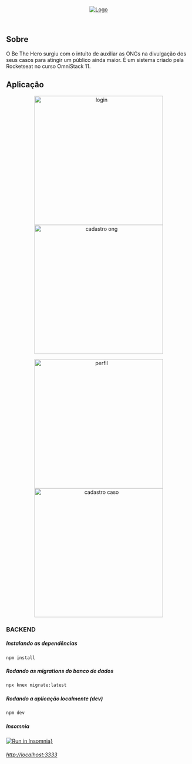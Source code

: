 <br />
<p align="center">
  <a href="https://github.com/jugiorgi/BeTheHero">
    <img src="https://github.com/jugiorgi/images/logo.png" alt="Logo">
  </a>
</p>
<br />

## Sobre

O Be The Hero surgiu com o intuito de auxiliar as ONGs na divulgação dos seus casos para atingir um público ainda maior.
É um sistema criado pela Rocketseat no curso OmniStack 11.

## Aplicação

<p align="center">
  <img src="https://github.com/jugiorgi/images/login.png" width="350" alt="login">
  <img src="https://github.com/jugiorgi/images/cadastro_ong.png" width="350" alt="cadastro ong">
</p>

<p align="center">
  <img src="https://github.com/jugiorgi/images/perfil.png" width="350" alt="perfil">
  <img src="https://github.com/jugiorgi/images/cadastro_caso.png" width="350" alt="cadastro caso">
</p>


### BACKEND

##### Instalando as dependências

```sh
npm install
```

##### Rodando as migrations do banco de dados

```sh
npx knex migrate:latest
```

##### Rodando a aplicação localmente (dev)

```sh
npm dev
```

##### Insomnia

[![Run in Insomnia}](https://insomnia.rest/images/run.svg)](https://insomnia.rest/run/?label=BeTheHero&uri=https%3A%2F%2Fraw.githubusercontent.com%2Fjugiorgi%2FBackend-BeTheHero%2Fmaster%2FBeTheHero.yaml)


###### [http://localhost:3333](http://localhost:3333)
